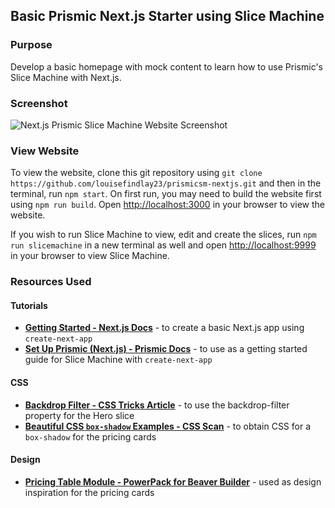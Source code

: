 ## Basic Prismic Next.js Starter using Slice Machine

### Purpose

Develop a basic homepage with mock content to learn how to use Prismic's Slice Machine with Next.js.

### Screenshot

![Next.js Prismic Slice Machine Website Screenshot](https://user-images.githubusercontent.com/26024131/216591081-fea98d17-1061-4bef-908c-ac8690872a10.png)

### View Website

To view the website, clone this git repository using `git clone https://github.com/louisefindlay23/prismicsm-nextjs.git` and then in the terminal, run `npm start`. On first run, you may need to build the website first using `npm run build`. Open [http://localhost:3000](http://localhost:3000) in your browser to view the website.

If you wish to run Slice Machine to view, edit and create the slices, run `npm run slicemachine` in a new terminal as well and open [http://localhost:9999](http://localhost:9999) in your browser to view Slice Machine.

### Resources Used

#### Tutorials

- **[Getting Started - Next.js Docs](https://nextjs.org/docs/getting-started)** - to create a basic Next.js app using `create-next-app`
- **[Set Up Prismic (Next.js) - Prismic Docs](https://prismic.io/docs/setup-nextjs)** - to use as a getting started guide for Slice Machine with `create-next-app`

#### CSS

- **[Backdrop Filter - CSS Tricks Article](https://css-tricks.com/the-backdrop-filter-css-property)** - to use the backdrop-filter property for the Hero slice
- **[Beautiful CSS `box-shadow` Examples - CSS Scan](https://getcssscan.com/css-box-shadow-examples)** - to obtain CSS for a `box-shadow` for the pricing cards

#### Design

- **[Pricing Table Module - PowerPack for Beaver Builder](https://wpbeaveraddons.com/demo/pricing-table-module)** - used as design inspiration for the pricing cards
